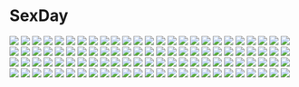 # SexDay
![](https://konachan.com/image/ddb1ff3b82879df34272b50e4aedcf13/Konachan.com%20-%20200372%20blush%20brown_hair%20collar%20green_eyes%20idolmaster%20long_hair%20navel%20nipple_slip%20no_bra%20open_shirt%20panties%20panty_pull%20shibuya_rin%20skirt%20tie%20underwear.jpg)
![](https://konachan.com/image/b34cec77d11711139f4727b854b9b90d/Konachan.com%20-%2088812%20animal%20autumn%20bird%20book%20brown_hair%20camera%20gloves%20hat%20kneehighs%20landscape%20leaves%20pink_eyes%20red_eyes%20scenic%20skirt%20touhou%20tree%20water%20waterfall%20wings.jpg)
![](https://konachan.com/image/6547c28d90514b8980a3499903b7a3eb/Konachan.com%20-%20240996%20aqua_eyes%20breasts%20e_neko%20hat%20japanese_clothes%20kumoi_ichirin%20purple_hair%20short_hair%20skirt%20touhou%20unzan.jpg)
![](https://konachan.com/jpeg/68f14974d8c49696a42651bc0a739909/Konachan.com%20-%20268910%20clouds%20mks%20nobody%20original%20scenic%20sky%20sunset.jpg)
![](https://konachan.com/image/85b9626266d355d773e8cfe465b2fac4/Konachan.com%20-%209516%20excel_saga%20mechagirl%20rikdo_koshi%20ropponmatsu2%20wings.jpg)
![](https://konachan.com/jpeg/be1d91642cdc25ed4c54905650399ea7/Konachan.com%20-%20244259%20ass%20black_hair%20drink%20fate_grand_order%20fate_%28series%29%20hat%20k_jin%20kneehighs%20long_hair%20nobunaga_oda_%28fate%29%20panties%20red_eyes%20skirt%20underwear.jpg)
![](https://konachan.com/image/e1dc38c9eec7de12a72bac6627419ee0/Konachan.com%20-%20143288%20blue_eyes%20breasts%20flowers%20fuji_shinobu%20gradient%20headband%20long_hair%20nipples%20nude%20panties%20panty_pull%20pink_hair%20pussy%20signed%20uncensored%20underwear.jpg)
![](https://konachan.com/image/698404ceb0690ee4790663902cb04fa0/Konachan.com%20-%2052231%20blush%20bra%20breasts%20brown_hair%20game_cg%20kobuichi%20muririn%20nipples%20panties%20red_eyes%20tenshinranman%20underwear%20unohana_no_sakuyahime%20yuzusoft.jpg)
![](https://konachan.com/jpeg/abfb844ca23e3b06502c8f5936edbe8e/Konachan.com%20-%20251441%20isuzu_ren%20magia_record%3A_mahou_shoujo_madoka_magica_gaiden%20mahou_shoujo_madoka_magica%20tagme_%28artist%29.jpg)
![](https://konachan.com/image/f691cf37b6bec4b2ca80fbd4a620ca36/Konachan.com%20-%20276854%20animal%20bird%20black_hair%20drink%20goggles%20green_eyes%20gun%20hat%20hermes%20horse%20kamemaru%20kino%20kino_no_tabi%20motorcycle%20short_hair%20snake%20weapon.jpg)
![](https://konachan.com/jpeg/8f7dedd1290c59d4f6af7ee2b5455040/Konachan.com%20-%20268004%202girls%20apron%20blonde_hair%20bow%20clouds%20dress%20game_cg%20goggles%20headdress%20long_hair%20maid%20ponytail%20short_hair%20skirt_lift%20sky%20twintails%20waifu2x%20water%20wet.jpg)
![](https://konachan.com/jpeg/07295a16f0298535b03f1da89fc26a19/Konachan.com%20-%20306949%20all_male%20blue_eyes%20blush%20bondage%20brown_hair%20commander_%28girls_frontline%29%20dokomon%20girls_frontline%20hat%20male%20pantyhose%20topless%20trap%20white.jpg)
![](https://konachan.com/jpeg/5ff5f1020ac018fdc8e17ea2d4113641/Konachan.com%20-%20235144%20armor%20ayano_keiko%20clouds%20dress%20gloves%20grass%20long_hair%20nyanmaru%20open_shirt%20shinozaki_rika%20skirt%20sky%20sunset%20thighhighs%20twintails%20wink%20yuuki_asuna.jpg)
![](https://konachan.com/jpeg/c66bb8b423966e2a09ccdde7fc82d90f/Konachan.com%20-%20175511%20animal%20black_hair%20bow%20brown_eyes%20cat%20chiisana_kanojo_no_sayokyoku%20feng%20game_cg%20long_hair%20motosuwa_matsuri%20pantyhose%20tsurusaki_takahiro.jpg)
![](https://konachan.com/image/4b7ab360337463cc39302a05a96d814e/Konachan.com%20-%20131585%20ass%20bikini%20inia_sestina%20jpeg_artifacts%20long_hair%20muv-luv%20muv-luv_alternative%20swimsuit%20total_eclipse.jpg)
![](https://konachan.com/jpeg/e147a3386479ab08a29bb75d43130c4a/Konachan.com%20-%20204591%20aqua_eyes%20ayase_eri%20bloomers%20blue_eyes%20blue_hair%20dress%20garter%20group%20hitsukuya%20long_hair%20ponytail%20red_eyes%20red_hair%20stockings%20tiara%20twintails%20wink.jpg)
![](https://konachan.com/jpeg/e8fb39e96a1ba8672d1fbd3d5794b880/Konachan.com%20-%20278433%202girls%20anthropomorphism%20black_hair%20brown_eyes%20building%20city%20girls_frontline%20ihobus%20kneehighs%20mirror%20reflection%20scenic%20skirt%20sky%20twintails.jpg)
![](https://konachan.com/jpeg/2c32a9a0fad3d51f96c4dbef8df08fda/Konachan.com%20-%2092112%20blush%20bra%20breasts%20cleavage%20food%20game_cg%20hinata_mutsuki%20izumi_kyouka%20kouda_hazumi%20loli%20matsuoka_kanade%20natsume_otona%20open_shirt%20skyfish%20underwear.jpg)
![](https://konachan.com/image/8ab325f84a531b72d0fdeae23ea01b83/Konachan.com%20-%2025613%20animal%20animal_ears%20barefoot%20bell%20bow%20cat%20catgirl%20majin_devil%20navel%20no_bra%20oh_great%20orange_eyes%20pink_hair%20ribbons%20scarf%20sideboob%20tail%20topless.jpg)
![](https://konachan.com/image/02e83af1a0b7d97fca5f5355d4c53517/Konachan.com%20-%2067301%20umi_monogatari.jpg)
![](https://konachan.com/image/ec822f65b05fe7e240d9945c704d51f9/Konachan.com%20-%2083773%20breasts%20cleavage%20misaki_ryou%20nekonyan%20open_shirt%20panties%20panty_pull%20purple_hair%20sakaagari_hurricane%20school_uniform%20underwear.jpg)
![](https://konachan.com/image/8434322054ffaa2029a96d757361fcb5/Konachan.com%20-%2095764%20akizora_ni_mau_confetti%20barefoot%20kanae%20red_hair%20ueda_ryou.jpg)
![](https://konachan.com/jpeg/b876b917e7e9d9befc532918cbe3b19b/Konachan.com%20-%20306415%20aqua_eyes%20bed%20black_hair%20blush%20bra%20breasts%20kaerunoashi%20long_hair%20navel%20nipples%20original%20panties%20spread_legs%20underwear.jpg)
![](https://konachan.com/jpeg/e87624a7d311d275f6b9b29baf69b8ce/Konachan.com%20-%20114259%20game_cg%20hinoue_itaru%20ootori_chihaya%20rewrite.jpg)
![](https://konachan.com/jpeg/4897eaf0028f56961f79ecbbe88692c8/Konachan.com%20-%20171863%20beach%20game_cg%20kurimiya_mikan%20long_hair%20purple_eyes%20red_hair%20sunset%20tenmaso%20usotsuki_ouji_to_nayameru_ohime-sama%20whirlpool.jpg)
![](https://konachan.com/image/d447b9297ae0c82ccac00623996d6fb3/Konachan.com%20-%20208857%20cross%20enka_%28aknne%29%20green_eyes%20green_hair%20gumi%20headphones%20kneehighs%20necklace%20short_hair%20skirt%20vocaloid.jpg)
![](https://konachan.com/image/f92f3398b753b619485c254d0ca782a2/Konachan.com%20-%2064718%20darker_than_black%20hei%20yin.jpg)
![](https://konachan.com/jpeg/a3f9b539b5b2f644ce915c3a7fe048f0/Konachan.com%20-%20173365%20blush%20breasts%20brown_eyes%20brown_hair%20cleavage%20close%20dabadhi%20original%20white%20wink.jpg)
![](https://konachan.com/image/07f8522f845df7f891e3a5d154935561/Konachan.com%20-%2021123%20dnangel%20harada_riku.jpg)
![](https://konachan.com/image/dfb301a9c9bf74d14c9188ea0487646e/Konachan.com%20-%20253990%20blue_eyes%20blush%20bow%20brown_hair%20candy%20clouds%20dress%20flowers%20food%20gray_hair%20group%20hat%20ice_cream%20long_hair%20original%20pink_hair%20ribbons%20sky%20sunflower%20water.jpg)
![](https://konachan.com/image/09cb0d08dbd47e7b74ac513a50b3de86/Konachan.com%20-%20250106%20akagi_miria%20apron%20ass%20blush%20brown_eyes%20brown_hair%20dress%20gyarakushi_shokudou%20headdress%20idolmaster%20loli%20panties%20short_hair%20underwear.jpg)
![](https://konachan.com/image/9b32a4a727e2edc3d4823a764a2bdcc2/Konachan.com%20-%20106964%20hakozaki_chika%20hyperdimension_neptunia_mk2%20tsunako.jpg)
![](https://konachan.com/image/235d65936198e1e87d1ba1f77a439393/Konachan.com%20-%20155084%20black_hair%20blue_eyes%20blue_hair%20boots%20fuuro%20gun%20kamitsure%20noah_0628%20pokemon%20red_hair%20shizui_%28pokemon%29%20twintails%20uniform%20weapon.jpg)
![](https://konachan.com/jpeg/9e8ee3571733f5cce645f37750767610/Konachan.com%20-%20150671%20animal_ears%20black_hair%20blush%20brown_hair%20catgirl%20game_cg%20group%20maid%20panties%20pink_hair%20sengoku_hime%20skirt%20skirt_lift%20tail%20underwear.jpg)
![](https://konachan.com/image/f3b9a8440e3b3e2aaca71777fbc5c3e0/Konachan.com%20-%20300887%20dywx_poison%20one_piece%20perona%20watermark.jpg)
![](https://konachan.com/image/ec0b579d9e37d0470893522221aa4350/Konachan.com%20-%20128169%20black_hair%20calendar%20hat%20long_hair%20tagme%20thighhighs.jpg)
![](https://konachan.com/jpeg/5d66611ad75f05bbc209cd27f1a420d4/Konachan.com%20-%20240049%20black_hair%20blush%20bow%20breast_hold%20breasts%20building%20game_cg%20hulotte%20ikegami_akane%20nagumo_nanami%20red_eyes%20rooftop%20skirt_lift%20sky%20sunset%20tears%20thighhighs.jpg)
![](https://konachan.com/image/484545dfeadb5e75a7d3eafad8076513/Konachan.com%20-%20102462%20blue_hair%20bow%20cirno%20dress%20fairy%20touhou%20wings.jpg)
![](https://konachan.com/image/8906cd91a8a8956ced61f4cbc1d59b69/Konachan.com%20-%20246852%20animal%20aqua_eyes%20aqua_hair%20bow%20dress%20garter%20gloves%20hatsune_miku%20long_hair%20minami_mofuko%20rabbit%20ribbons%20twintails%20vocaloid%20wand%20yuki_miku.jpg)
![](https://konachan.com/jpeg/b1936f319c31f5c1a7ac5818cc44cae0/Konachan.com%20-%20202256%20anthropomorphism%20boyogo%20ikazuchi_%28kancolle%29%20kantai_collection%20monochrome%20school_uniform%20signed%20sketch.jpg)
![](https://konachan.com/jpeg/00b78a2fdbb975f103a75be7c3cd62c6/Konachan.com%20-%20252881%20anthropomorphism%20ass%20bodysuit%20bow%20brown_eyes%20gray_hair%20kantai_collection%20long_hair%20ponytail%20skintight%20skirt%20yuubari_%28kancolle%29.jpg)
![](https://konachan.com/image/d74cc6f5b240287af4a6be05abf9dee8/Konachan.com%20-%20250919%20brown_eyes%20brown_hair%20festival%20japanese_clothes%20long_hair%20night%20niii_%28memstapak%29%20original%20ponytail%20twintails%20yukata.jpg)
![](https://konachan.com/jpeg/2c22d3d00c1b04ee42cbc8e2ae9f7acc/Konachan.com%20-%20258928%20aqua_eyes%20ball%20brown_hair%20kneehighs%20long_hair%20original%20ponytail%20socks%20spread_legs%20wristwear%20yokaze_japan.jpg)
![](https://konachan.com/image/65e3513c147c3bee906ec7509de8461d/Konachan.com%20-%2016230%20breasts%20japanese_clothes%20tagme%20yukata.jpg)
![](https://konachan.com/jpeg/df7076d4a0f486b2efd45b19a55d5247/Konachan.com%20-%20233927%20black_hair%20bow%20brown_eyes%20dress%20houraisan_kaguya%20kan_%28aaaaari35%29%20long_hair%20magic%20touhou.jpg)
![](https://konachan.com/jpeg/9e6c6801fb28482230df1708cc29197b/Konachan.com%20-%20232377%20aqua_eyes%20bell%20blush%20bow%20brown_hair%20christmas%20cropped%20fang%20gloves%20hat%20original%20short_hair%20warabimochi_kinako.jpg)
![](https://konachan.com/jpeg/fc1fdd8e23352ced672f197e2eee59ab/Konachan.com%20-%2090791%20black_hair%20breasts%20censored%20game_cg%20honoka_%28utakata%29%20nipples%20nopan%20pussy%20red_eyes%20utakata.jpg)
![](https://konachan.com/image/bb873e6d2e8df53d66e4881cbba4ab61/Konachan.com%20-%2011035%20animal%20ball%20beach%20bikini%20blonde_hair%20breasts%20cleavage%20fish%20navel%20red_hair%20ribbons%20scan%20swimsuit%20tsuge_eufinley%20water%20wet%20yugiri_perserte.jpg)
![](https://konachan.com/jpeg/41ff8b99ab45b48a551845b106b1cf27/Konachan.com%20-%20200600%20aishan%20aqua_eyes%20bikini%20breasts%20cameltoe%20cleavage%20moon%20navel%20night%20original%20pointed_ears%20swimsuit%20thighhighs%20twintails%20water%20white_hair.jpg)
![](https://konachan.com/image/fd3c46a4fbe050a3dd16aa4dae9ce5d3/Konachan.com%20-%20195156%202girls%20anthropomorphism%20aqua_eyes%20black_hair%20blonde_hair%20blush%20bow%20gloves%20kneehighs%20kuronagi%20long_hair%20red_eyes%20scarf%20school_uniform%20skirt.jpg)
![](https://konachan.com/jpeg/91bb0d519b281312d87f0ae293a6a6a1/Konachan.com%20-%20168683%20blue_eyes%20brown_hair%20game_cg%20hayakawa_harui%20lass%20short_hair%20shoujo_shiniki_shoujo_tengoku%20tsunasaki_aoi.jpg)
![](https://konachan.com/image/91e2bcef3e3cddb90274e9bfc6c48688/Konachan.com%20-%208043%202girls%20flandre_scarlet%20remilia_scarlet%20touhou%20vampire.jpg)
![](https://konachan.com/image/c32f8c7f4fc749b80252451045fce9a1/Konachan.com%20-%20115472%20makise_kurisu%20okabe_rintarou%20steins%3Bgate.jpg)
![](https://konachan.com/image/3ee6ab84222ed6b97a829eb51746b2bf/Konachan.com%20-%2065397%20chobits%20clamp%20dress%20freya%20scan%20thighhighs.jpg)
![](https://konachan.com/jpeg/c812d6249e960fd56c2e10fc16edac08/Konachan.com%20-%20111110%20black_hair%20breast_grab%20breasts%20fingering%20game_cg%20kuon_itsuki%20long_hair%20nipples%20panties%20red_eyes%20rosebleu%20thighhighs%20tiny_dungeon%20underwear%20vell_sain.jpg)
![](https://konachan.com/jpeg/3b175f8a0769bd3200e02bfeda4249d0/Konachan.com%20-%20292338%20blindfold%20blood%20candy%20crown%20dress%20elbow_gloves%20fang%20flowers%20gijang%20gloves%20gray_hair%20halloween%20kouyakoudou%20long_hair%20male%20pumpkin%20rose%20short_hair.jpg)
![](https://konachan.com/image/ef406df47a62e42931894575683a5ae0/Konachan.com%20-%20302554%20alphonse%20aqua_eyes%20aqua_hair%20glasses%20hatsune_miku%20kneehighs%20school_uniform%20short_hair%20skirt%20vocaloid.jpg)
![](https://konachan.com/image/b9c0a6a16f0c86eada6b02e5f76e7a96/Konachan.com%20-%2010289%20elfen_lied%20kouta%20lucy_%28elfen_lied%29.jpg)
![](https://konachan.com/jpeg/b8e7adebf171a502dba94daa5bd02a32/Konachan.com%20-%20176460%20breasts%20censored%20food%20fruit%20game_cg%20headband%20kurimiya_mikan%20long_hair%20nude%20purple_eyes%20red_hair%20tenmaso%20whirlpool.jpg)
![](https://konachan.com/image/c4cf4564e7e782ab3b84643d757e5202/Konachan.com%20-%207075%20gagraphic%20kerorin%20logo%20pointed_ears%20watermark.jpg)
![](https://konachan.com/jpeg/36d7a9d39a823f6d0f924ef82788a053/Konachan.com%20-%20203677%20anthropomorphism%20blush%20bow%20brown_eyes%20gin00%20haruna_%28kancolle%29%20japanese_clothes%20kantai_collection%20kimono%20long_hair%20wedding_attire%20white.jpg)
![](https://konachan.com/image/94b4160ebbb50c053b2f1ae3814ac269/Konachan.com%20-%20288993%20ass%20azur_lane%20bed%20black_hair%20blush%20cameltoe%20hat%20panties%20school_uniform%20short_hair%20skirt%20skirt_lift%20sleeping%20thighhighs%20torimaru%20underwear.jpg)
![](https://konachan.com/jpeg/022b5212892d1100e70b8ed154fa366c/Konachan.com%20-%2034321%20aircraft%20combat_vehicle%20macross%20macross_zero%20scan%20tenjin_hidetaka.jpg)
![](https://konachan.com/jpeg/55917427914bfef55d160d744cdf45ec/Konachan.com%20-%20224351%20koutetsujou_no_kabaneri%20mumei_%28kabaneri%29%20ye_yu_feng.jpg)
![](https://konachan.com/jpeg/b208e350b7264d613c1b57c9ddd5288e/Konachan.com%20-%20240050%20blush%20bow%20bra%20braids%20breasts%20brown_hair%20cleavage%20game_cg%20green_eyes%20hulotte%20long_hair%20open_shirt%20panties%20ponytail%20skirt%20skirt_lift%20underwear.jpg)
![](https://konachan.com/image/14ec4f12ceb167c2e73a206e3294e7ab/Konachan.com%20-%2012148%20haibane_renmei%20rakka.jpg)
![](https://konachan.com/jpeg/0ccec1a482b5a31576406190fcf7c143/Konachan.com%20-%20283467%202girls%20aqua_eyes%20boots%20braids%20breasts%20butterfly%20choker%20cleavage%20flowers%20gloves%20kimono%20logo%20long_hair%20red_eyes%20rope%20shoujo_ai%20waifu2x%20water%20wristwear.jpg)
![](https://konachan.com/jpeg/b27702a2c145b38f084005aa60047a2f/Konachan.com%20-%2097063%20blue_eyes%20bra%20braids%20breasts%20cleavage%20genderswap%20gray%20ranma%C2%BD%20red_hair%20saotome_ranma%20underwear%20wink.jpg)
![](https://konachan.com/image/b71b46f6aef9d80434129d06a18799d8/Konachan.com%20-%2029498%20bikini%20kirche%20swimsuit%20zero_no_tsukaima.jpg)
![](https://konachan.com/jpeg/4074627612eb9e21ff89c65c2124f66b/Konachan.com%20-%20172505%20blue_hair%20dress%20flowers%20game_cg%20grimoire_no_shisho%20hrathnir%20long_hair%20marushin_%28denwa0214%29%20teddy_bear.jpg)
![](https://konachan.com/image/57f7ca1a561075b33e53144696afe5a2/Konachan.com%20-%20167871%20flowers%20green_hair%20hat%20kinona_%28kino10%29%20purple_eyes%20shikieiki_yamaxanadu%20short_hair%20skirt%20skull%20thighhighs%20touhou.jpg)
![](https://konachan.com/image/b97d5f7b523c10b529738d8d3f12425f/Konachan.com%20-%20144543%20blue_eyes%20blue_hair%20bra%20breasts%20cleavage%20headband%20jpeg_artifacts%20long_hair%20original%20panties%20school_uniform%20tears%20torn_clothes%20underwear%20wink%20yukiwo.jpg)
![](https://konachan.com/image/0687e461b54aa3320d5da162797d5fa8/Konachan.com%20-%2091039%20axanael%20blonde_hair%20blue_eyes%20game_cg%20gun%20katana%20nitroplus%20sakura_%28axanael%29%20sword%20tsuji_santa%20weapon.jpg)
![](https://konachan.com/jpeg/4440ef8d51dc63a5fe9b2d3658c2e5d3/Konachan.com%20-%20110137%20blonde_hair%20brown_eyes%20fault%20festival%20game_cg%20glasses%20hayama_rika%20japanese_clothes%20sky%20summer%20taka_tony%20yukata.jpg)
![](https://konachan.com/jpeg/21dcd15a6213aaf0bb6914828df6ba37/Konachan.com%20-%20239323%20animal_ears%20brown_hair%20foxgirl%20league_of_legends%20multiple_tails%20orange_eyes%20ribbons%20short_hair%20signed%20skirt%20tail%20third-party_edit%20white.jpg)
![](https://konachan.com/image/76e47fd05e0eb2e15c903a966587a203/Konachan.com%20-%20156766%20adiane%20ladic%20lordgenome%20mecha%20nia_teppelin%20simon%20tengen_toppa_gurren_lagann%20viral.jpg)
![](https://konachan.com/image/1c9b6109d0ea467fb20b9a45951118f8/Konachan.com%20-%20111555%20black_hair%20braids%20demon%20original%20school_uniform%20tail%20toi_%28number8%29%20yellow_eyes.jpg)
![](https://konachan.com/image/eeec701ecc7f311b6912467e757985b2/Konachan.com%20-%2055482%20ball%20beach%20bikini%20black_star%20death_the_kid%20elizabeth_thompson%20maka_albarn%20patricia_thompson%20soul_eater%20soul_eater_evans%20swimsuit%20vector.jpg)
![](https://konachan.com/image/25eb0691de15e916ff569cee9db9c08c/Konachan.com%20-%20271482%20bikini%20boots%20elbow_gloves%20fate_%28series%29%20garter_belt%20gloves%20hat%20navel%20nurse%20pink_hair%20red_eyes%20short_hair%20skirt%20swimsuit%20thighhighs%20tsuuhan.jpg)
![](https://konachan.com/jpeg/2b2d68fe302f087d40bb8c45b39342ff/Konachan.com%20-%20290027%20azur_lane%20blonde_hair%20blue_eyes%20breasts%20cleavage%20flowers%20green_eyes%20red_eyes%20ryuinu%20thighhighs%20uniform%20wedding%20wedding_attire%20white_hair.jpg)
![](https://konachan.com/image/50706c7875110ae5c2f7e7cf70995911/Konachan.com%20-%20105138%20breasts%20censored%20cum%20nipples%20paizuri%20penis%20tagme.jpg)
![](https://konachan.com/jpeg/7e0d9de74a3846e56635fce3493b7904/Konachan.com%20-%20201112%20anthropomorphism%20barefoot%20bikini%20blue_eyes%20blush%20breasts%20brown_hair%20cleavage%20headband%20jpeg_artifacts%20kantai_collection%20long_hair%20navel%20swimsuit%20white.jpg)
![](https://konachan.com/image/95f63816831ac1cd487ad8c88de58cd5/Konachan.com%20-%2028537%20censored%20chu_x_chu%20cum%20game_cg%20penis%20sex%20unisonshift.jpg)
![](https://konachan.com/image/4654edffb73fa6d067f8d7d8c5105bd9/Konachan.com%20-%20110207%20computer%20jpeg_artifacts%20misaki_kurehito%20school_uniform%20tagme.jpg)
![](https://konachan.com/jpeg/4bd4c7c277fe271756a682208fb1e3e0/Konachan.com%20-%20172312%20dress%20hat%20ichico%20jakuzure_nonon%20kill_la_kill%20kneehighs%20pink_eyes%20pink_hair.jpg)
![](https://konachan.com/jpeg/f1ef501f43c1cc393f160cfe1b8d050b/Konachan.com%20-%20173644%20aqua_eyes%20blush%20breast_hold%20breasts%20brown_hair%20game_cg%20long_hair%20masturbation%20moonstone%20nipples%20panties%20shirt_lift%20skirt%20skirt_lift%20underwear.jpg)
![](https://konachan.com/image/2c08f66689378c424bf7418fe4156c9d/Konachan.com%20-%20184811%20flowers%20gray_eyes%20gray_hair%20japanese_clothes%20katana%20kimono%20long_hair%20original%20ponytail%20sword%20tsukioka_tsukiho%20weapon.jpg)
![](https://konachan.com/image/1de636661142b1fb658499bd6c1e6796/Konachan.com%20-%20177430%20blonde_hair%20chocobo%20christmas%20final_fantasy%20group%20nukomasu%20white_hair.jpg)
![](https://konachan.com/image/9505e8f31d690fd4721da16ccd47852a/Konachan.com%20-%2055472%20neon_genesis_evangelion%20soryu_asuka_langley%20vector.jpg)
![](https://konachan.com/image/d7d19521dd3c77fe942bfe4c691ba14a/Konachan.com%20-%2011285%20nee_chan_to_shiyou_yo%21.jpg)
![](https://konachan.com/image/d3714e293f5239378308ef23fa9c4ada/Konachan.com%20-%20165327%20animal%20cat%20kamin%20original%20school_uniform.jpg)
![](https://konachan.com/image/8a31fa0ba46172eda9d20bfdeee16185/Konachan.com%20-%20201171%20anthropomorphism%20boots%20breasts%20evan_yang%20horns%20kantai_collection%20long_hair%20red_eyes%20seaport_hime%20white_hair.jpg)
![](https://konachan.com/image/b07da5c32837dc4e860a0e5eea45d957/Konachan.com%20-%20106642%20bed%20book%20hat%20nyagakiya%20patchouli_knowledge%20purple_eyes%20purple_hair%20touhou.jpg)
![](https://konachan.com/jpeg/4c1100596a98f2a9de1ad4d45468562c/Konachan.com%20-%2088877%20ass%20censored%20chikotam%20game_cg%20gray_hair%20kiss_x_demon_lord_x_darjeeling%20lycerisious_h._kirigasaki%20marmalade%20nipples%20penis%20pussy%20sex.jpg)
![](https://konachan.com/jpeg/7808809884d0d9c66d7b023d19388ddf/Konachan.com%20-%20244169%20death_the_kid%20soul_eater%20vector.jpg)
![](https://konachan.com/image/e518dbde8356ee9549e5e9420c626394/Konachan.com%20-%20174085%20animal%20aqua_eyes%20aqua_hair%20bird%20building%20clouds%20dress%20geister%20hatsune_miku%20instrument%20long_hair%20sky%20sunset%20twintails%20vocaloid.jpg)
![](https://konachan.com/image/4b0460d0466dff1622c0538dc74493fb/Konachan.com%20-%20161750%20black_hair%20breasts%20condom%20date_a_live%20headband%20heli-kotohime%20nipples%20panties%20panty_pull%20pussy%20pussy_juice%20thighhighs%20twintails%20uncensored%20underwear.jpg)
![](https://konachan.com/image/120e9b5e23f57bd122e73529187d7fa4/Konachan.com%20-%2071135%20all_male%20gokudera_hayato%20katekyou_hitman_reborn%20male.gif)
![](https://konachan.com/image/9fa8bb719217ce1c3012b21a91b3b6a1/Konachan.com%20-%20296172%20blush%20bow%20fate_grand_order%20fate_%28series%29%20green_hair%20headband%20heart%20horns%20japanese_clothes%20long_hair%20minamo25%20ribbons%20signed%20thighhighs%20yellow_eyes.jpg)
![](https://konachan.com/image/9dadaa49e8df25b218587e2f71528a7c/Konachan.com%20-%20105078%20aqua_eyes%20aqua_hair%20flowers%20hatsune_miku%20hisuri%20pink_hair%20red_eyes%20sakura_miku%20thighhighs%20twintails%20vocaloid%20watermark%20zettai_ryouiki.jpg)
